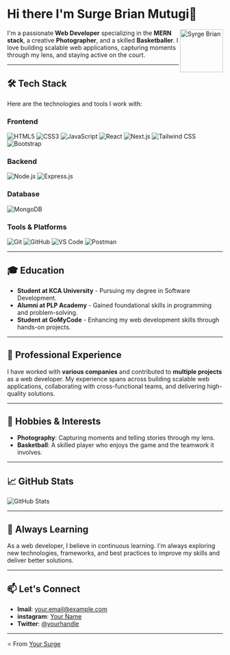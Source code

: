 # Hi there I'm Surge Brian Mutugi👋

<img src="https://avatars.githubusercontent.com/u/160673325?v=4" alt="Syrge Brian" width="100" height="100" align="right" />

I'm a passionate **Web Developer** specializing in the **MERN stack**, a creative **Photographer**, and a skilled **Basketballer**. I love building scalable web applications, capturing moments through my lens, and staying active on the court.

---

## 🛠️ Tech Stack

Here are the technologies and tools I work with:

### **Frontend**
![HTML5](https://img.shields.io/badge/HTML5-E34F26?style=for-the-badge&logo=html5&logoColor=white)
![CSS3](https://img.shields.io/badge/CSS3-1572B6?style=for-the-badge&logo=css3&logoColor=white)
![JavaScript](https://img.shields.io/badge/JavaScript-F7DF1E?style=for-the-badge&logo=javascript&logoColor=black)
![React](https://img.shields.io/badge/React-20232A?style=for-the-badge&logo=react&logoColor=61DAFB)
![Next.js](https://img.shields.io/badge/Next.js-000000?style=for-the-badge&logo=next.js&logoColor=white)
![Tailwind CSS](https://img.shields.io/badge/Tailwind_CSS-38B2AC?style=for-the-badge&logo=tailwind-css&logoColor=white)
![Bootstrap](https://img.shields.io/badge/Bootstrap-563D7C?style=for-the-badge&logo=bootstrap&logoColor=white)

### **Backend**
![Node.js](https://img.shields.io/badge/Node.js-339933?style=for-the-badge&logo=node.js&logoColor=white)
![Express.js](https://img.shields.io/badge/Express.js-000000?style=for-the-badge&logo=express&logoColor=white)

### **Database**
![MongoDB](https://img.shields.io/badge/MongoDB-47A248?style=for-the-badge&logo=mongodb&logoColor=white)

### **Tools & Platforms**
![Git](https://img.shields.io/badge/Git-F05032?style=for-the-badge&logo=git&logoColor=white)
![GitHub](https://img.shields.io/badge/GitHub-181717?style=for-the-badge&logo=github&logoColor=white)
![VS Code](https://img.shields.io/badge/VS_Code-007ACC?style=for-the-badge&logo=visual-studio-code&logoColor=white)
![Postman](https://img.shields.io/badge/Postman-FF6C37?style=for-the-badge&logo=postman&logoColor=white)

---

## 🎓 Education

- **Student at KCA University** - Pursuing my degree in Software Development.
- **Alumni at PLP Academy** - Gained foundational skills in programming and problem-solving.
- **Student at GoMyCode** - Enhancing my web development skills through hands-on projects.

---

## 💼 Professional Experience

I have worked with **various companies** and contributed to **multiple projects** as a web developer. My experience spans across building scalable web applications, collaborating with cross-functional teams, and delivering high-quality solutions.

---

## 🏀 Hobbies & Interests

- **Photography**: Capturing moments and telling stories through my lens.
- **Basketball**: A skilled player who enjoys the game and the teamwork it involves.

---

## 📈 GitHub Stats

![GitHub Stats](https://github-readme-stats.vercel.app/api?username=daslime&show_icons=true&theme=radical)

---

## 🌱 Always Learning

As a web developer, I believe in continuous learning. I'm always exploring new technologies, frameworks, and best practices to improve my skills and deliver better solutions.

---

## 📫 Let's Connect

- **Imail**: [your.email@example.com](mailto:your.email@brianmutugidev.com)
- **instagram**: [Your Name](https://instagram.com/tushizzlegram)
- **Twitter**: [@yourhandle](https://twitter.com/yourhandle)

---

⭐️ From [Your Surge](https://github.com/daslime)
